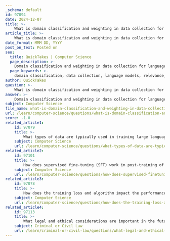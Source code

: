 ```yaml
---
_schema: default
id: 97094
date: 2024-12-07
title: >-
    What is domain classification and weighting in data collection for language models?
article_title: >-
    What is domain classification and weighting in data collection for language models?
date_format: MMM DD, YYYY
post_on_text: Posted on
seo:
  title: QuickTakes | Computer Science
  page_description: >-
    Domain classification and weighting in data collection for language models involve organizing and prioritizing data based on its relevance, enhancing the model's training through balanced representation and improved robustness.
  page_keywords: >-
    domain classification, data collection, language models, relevance, training data, diversity, business, entertainment, politics, sports, technology, BBC News Classification, automatic text classification, importance weighting, distribution shift, weight estimation, weighted classification, robustness, generalization capabilities
author: QuickTakes
question: >-
    What is domain classification and weighting in data collection for language models?
answer: >-
    Domain classification and weighting in data collection for language models refer to techniques used to organize and prioritize data based on its relevance to specific domains or tasks. This is particularly important in the context of training large language models (LLMs), where the quality and diversity of the training data can significantly impact the model's performance.\n\n1. **Domain Classification**: This involves categorizing data into different domains, such as business, entertainment, politics, sports, and technology. For instance, the BBC News Classification dataset is an example where documents are classified into these five domains. Automatic text classification methods enable data owners to structure their data efficiently, allowing for scalable and reproducible sorting of large volumes of documents. This classification can help ensure that the model is exposed to a balanced representation of various domains during training, which is crucial for its generalization capabilities.\n\n2. **Weighting**: Weighting in data collection often involves assigning different importance levels to various data points based on their relevance or utility for the training task. This can be particularly useful in scenarios where the training data distribution is unbalanced. For example, importance weighting (IW) can be applied under distribution shift conditions, where the training data distribution differs from the test data. In this context, weight estimation (WE) is used to calculate the density ratio between test and training data, and weighted classification (WC) trains the model using this weighted data. This approach helps improve the model's robustness and performance on unseen data.\n\nIn summary, domain classification and weighting are essential strategies in the data collection process for language models, enabling more effective training by ensuring that the model learns from a well-structured and appropriately prioritized dataset.
subject: Computer Science
file_name: what-is-domain-classification-and-weighting-in-data-collection-for-language-models.md
url: /learn/computer-science/questions/what-is-domain-classification-and-weighting-in-data-collection-for-language-models
score: -1.0
related_article1:
    id: 97079
    title: >-
        What types of data are typically used in training large language models?
    subject: Computer Science
    url: /learn/computer-science/questions/what-types-of-data-are-typically-used-in-training-large-language-models
related_article2:
    id: 97101
    title: >-
        How does supervised fine-tuning (SFT) work in post-training of large language models?
    subject: Computer Science
    url: /learn/computer-science/questions/how-does-supervised-finetuning-sft-work-in-posttraining-of-large-language-models
related_article3:
    id: 97078
    title: >-
        How does the training loss and algorithm impact the performance of large language models?
    subject: Computer Science
    url: /learn/computer-science/questions/how-does-the-training-loss-and-algorithm-impact-the-performance-of-large-language-models
related_article4:
    id: 97113
    title: >-
        What legal and ethical considerations are important in the future research of AI?
    subject: Criminal or Civil Law
    url: /learn/criminal-or-civil-law/questions/what-legal-and-ethical-considerations-are-important-in-the-future-research-of-ai
---
```


&nbsp;